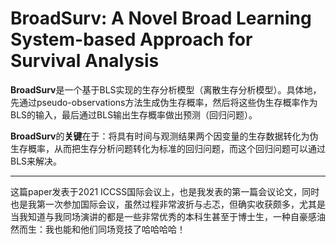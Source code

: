 # BroadSurv: A Novel Broad Learning System-based Approach for Survival Analysis

**BroadSurv**是一个基于BLS实现的生存分析模型（离散生存分析模型）。具体地，先通过pseudo-observations方法生成伪生存概率，然后将这些伪生存概率作为BLS的输入，最后通过BLS输出生存概率做出预测（回归问题）。

**BroadSurv**的**关键**在于：将具有时间与观测结果两个因变量的生存数据转化为伪生存概率，从而把生存分析问题转化为标准的回归问题，而这个回归问题可以通过BLS来解决。
***
这篇paper发表于2021 ICCSS国际会议上，也是我发表的第一篇会议论文，同时也是我第一次参加国际会议，虽然过程非常波折与忐忑，但确实收获颇多，尤其是当我知道与我同场演讲的都是一些非常优秀的本科生甚至于博士生，一种自豪感油然而生：我也能和他们同场竞技了哈哈哈哈！
